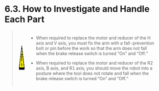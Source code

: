 ﻿# 6.3. How to Investigate and Handle Each Part  

<blockquote>
<table border="0">
<thead>
  <tr>
    <td>
    <div align="center">
      <img src="../../_assets/주의표시.png" width = 80 height = 80>
    </div>
    </td>
    <td colspan="4">

-	When required to replace the motor and reducer of the H axis and V axis, you must fix the arm with a fall-prevention bolt or pin before the work so that the arm does not fall when the brake release switch is turned “On” and “Off.”

-	When required to replace the motor and reducer of the R2 axis, B axis, and R1 axis, you should move the robot into a posture where the tool does not rotate and fall when the brake release switch is turned “On” and “Off.”
</td>
  </tr>
</thead>
</table>  
</blockquote>
